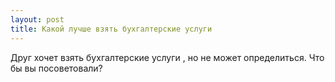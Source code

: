 ```yaml
---
layout: post 
title: Какой лучше взять бухгалтерские услуги 
--- 
```

Друг хочет взять бухгалтерские услуги , но не может определиться. Что бы вы посоветовали?